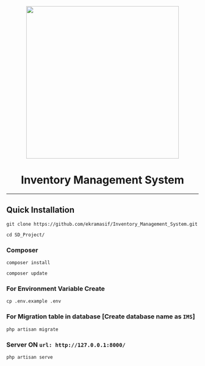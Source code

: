 <p align="center"><a href="https://laravel.com" target="_blank"><img src="https://raw.githubusercontent.com/laravel/art/master/logo-lockup/5%20SVG/2%20CMYK/1%20Full%20Color/laravel-logolockup-cmyk-red.svg" width="400"></a></p>
<h1 align="center">Inventory Management System</h1>
<hr>


## Quick Installation

    git clone https://github.com/ekramasif/Inventory_Management_System.git

    cd SD_Project/
    
### Composer
    
    composer install
    
    composer update
    
    
### For Environment Variable Create
 
    cp .env.example .env
 
    
 ### For Migration table in database [Create database name as ```IMS```]
 
    php artisan migrate
    
### Server ON ```url: http://127.0.0.1:8000/```

    php artisan serve

